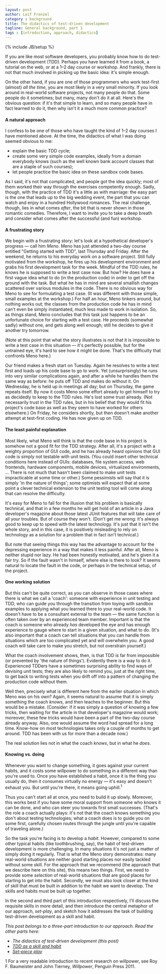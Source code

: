 ```yaml
---
layout: post
author: Leif Frenzel
category : background
title: The didactics of test-driven development
tagline: General background, part 1
tags : [introduction, approach, didactics]
---
```

{% include JB/setup %}

If you are like most software developers, you probably know how to do 
test-driven development (TDD). Perhaps you have learned it from a book, a
tutorial on the web, or at a 1&ndash;2 day course or workshop. And frankly,
there is not that much involved in picking up the basic idea: it's simple 
enough.

On the other hand, if you are one of those programmers who work test-first
(almost) _all the time_, you are most likely in a very small minority. If you
look around in real-world software projects, not many people do that. Some
people do it sometimes; but many, many don't do it at all. Here's the obvious
question: if it's that simple to learn, and so many people have in fact 
learned to do it, then why isn't it a much more common practice?


#### A natural approach

I confess to be one of those who have taught the kind of 1&ndash;2 day courses
I have mentioned above. At the time, the didactics of what I was doing seemed
obvious to me:

<ul>
  <li>explain the basic TDD cycle;</li>
  <li>create some very simple code examples, ideally from a domain everybody
  knows (such as the well known bank account classes that are a staple of
  such courses);</li>
  <li>let people practice the basic idea on these sandbox code bases.</li>
</ul>

As I said, it's not that complicated, and people got the idea quickly; most
of them worked their way through the exercises competently enough. Sadly,
though, with the practice of TDD it's a little as with marriage: the easy part
is the one that leads up to the big wedding event, the part that you can watch
and enjoy in a hundred Hollywood romances. The real challenge, though, lies
in what comes _after_, the bit that is never shown in those romantic comedies. 
Therefore, I want to invite you to take a deep breath and consider what comes
after the successful (and fun) workshop.


#### A frustrating story

We begin with a frustrating story: let's look at a hypothetical developer's
progress &mdash; call him _Meno_. Meno has just attended a two-day course
entitled "Getting started with TDD", last Thursday and Friday. After the
weekend, he returns to his everyday work on a software project. Still fully
motivated from the workshop, he fires up his development environment and grabs
his first development task for the week. Mindful of the TDD rules, he knows he
is supposed to write a test case now. But how? He does have a first vague idea
what to do (in the production code) in order to get off the ground with the
task. But what he has in mind are several smallish changes scattered over 
various modules in the code. There is no obvious way for Meno to see for
formulating a test case. (It was different with those simple, small examples
at the workshop.) For half an hour, Meno tinkers around, but nothing works 
out; the classes from the production code he has in mind can't even be simply
instantiated, much less made to work in isolation. So, as things stand, Meno
concludes that this task just happens to be an unfortunate choice for starting
with a test case. He proceeds (somewhat sadly) without one, and gets along well
enough; still he decides to give it another try tomorrow.

(Note at this point that what the story illustrates is not that it is 
impossible to write a test case in this situation &mdash; it's perfectly 
possible, but for the untrained eye, it's hard to see how it might be done.
That's the difficulty that confronts Meno here.)

Our friend makes a fresh start on Tuesday. Again he resolves to write a test
first and loads up his code base to go to work. Yet (unsurprisingly) he runs
into very similar complications again, and after a while he handles them the
same way as before: he puts off TDD and makes do without it. On Wednesday, he
is held up in meetings all day; but on Thursday, the game repeats itself. By
now it costs Meno some effort already to get himself to try as decidedly to
keep to the TDD rules. He's lost some trust already. (Not necessarily trust in
the TDD rules, but in his belief that they would fit his project's code base
as well as they seem to have worked for others elsewhere.)  On Friday, he
considers shortly, but then doesn't make another attempt at test-first coding.
He has now given up on TDD.


#### The least painful explanation

Most likely, what Meno will think is that the code base in his project is
somehow not a good fit for the TDD strategy. After all, it's a project with
a weighty proportion of GUI code, and he has already heard opinions that GUI
code is simply not testable with unit tests. (You could insert other technical
conditions here instead of GUIs: databases, file system access, web frontends,
hardware components, mobile devices, virtualized environments, ... There is
not much that hasn't been claimed to make unit tests impracticable at some
time or other.) Some pessimists will say that it is simply 'in the nature of
things'; some optimists will expect that at some point a clever technical
extension to the unit testing tool will come along that can resolve the
difficulty.

It's easy for Meno to fall for the illusion that his problem is basically
technical, and that in a few months he will get hold of an article in a 
Java developer's magazine about those latest JUnit features that will take
care of all your troubles. But of course they won't. (Don't get me wrong: it's
always good to keep up to speed with the latest technology. It's just that it
isn't the whole story, and in this case, it is positively misleading to rely
on technology as a solution for a problem that in fact isn't technical.)

But note that seeing things this way has the advantage to account for the
depressing experience in a way that makes it less painful. After all, Meno is
neither stupid nor lazy. He had been honestly motivated, and he's given it a
fair try. So if the fault wasn't in himself, where else is there to look? It
seems natural to locate the fault in the code, or perhaps in the technical
setup, of the project.


#### One working solution

But this can't be quite correct, as you can observe in those cases where there
is what we call a 'coach': someone with experience in unit testing and TDD, who
can guide you through the transition from toying with sandbox examples to 
applying what you learned there to your real-world code. It doesn't have to
be a consultant external to the team &mdash; the same function is often taken
over by an experienced team member. Important is that the coach is someone who
already _has_ developed the eye and has enough experience to gauge where to 
start in a given situation, and what to do. (It's also important that a coach
can tell situations that you can handle from situations which are too 
complicated yet and will overwhelm you. A good coach will take care to make
you stretch, but not overstrain yourself.)

What the coach involvement shows, then, is that TDD is far from impossible (or
prevented by 'the nature of things'). Evidently there _is_ a way to do it. 
Experienced TDDers have a sometimes surprising ability to find ways of devising
unit tests; they are also likely to remind you, just at the right time, to get
back to writing tests when you drift off into a pattern of changing the
production code without them. 

Well then, precisely what is different here from the earlier situation in which
Meno was on his own? Again, it seems natural to assume that it is simply 
something the coach _knows_, and then teaches to the beginner. But this would 
be a mistake. (Consider: if it was simply a question of knowing a few tricks, 
then waiting for the article in that developer's magazine would work; moreover,
these few tricks would have been a part of the two-day course already anyway. 
Also, one would assume the word had spread for a long time. Know-how on most 
technologies takes only a couple of months to get around. TDD has been with us
for more than a decade now.) 

The real solution lies not in what the coach _knows_, but in what he _does_.


#### Knowing vs. doing

Whenever you want to change something, it goes against your current habits,
and it costs some willpower to do something in a different way than you're
used to. Once you have established a habit, once it is the thing you usually 
do, then it consumes virtually no energy &mdash; it's easy and doesn't exhaust
you. But until you're there, it means going uphill.<sup>1</sup>

Thus you can't start all at once, you need to build it up slowly. Moreover,
this works best if you have some moral support from someone who knows it can
be done, and who can steer you towards first small successes. (That's the role
a coach actually plays: it's not that the coach knows something you don't 
about testing technologies; what a coach does is to guide you on some first,
carefully chosen routes through the jungle until you're capable of traveling
alone.)

So the task you're facing is to develop a _habit_. However, compared to some
other typical habits (like toothbrushing, say), the habit of test-driven 
development is more challenging. In many situations it's not just a matter of
simply doing it regularly. That is what the Meno story demonstrates: many
real-world situations are neither good starting places nor easily tackled 
without some skill. For the approach that we recommend (the approach that we 
describe here on this site), this means two things. First, we need to provide
some _selection_ of real-world situations that are good places for starting to
get into the habit. Secondly, we must also look closer at the kind of skill 
that must be built in addition to the habit we want to develop. The skills and 
habits must be built up together.

In the second and third part of this introduction respectively, I'll discuss
the requisite skills in more detail, and then introduce the central metaphor
of our approach, _set-play_, and sketch how it addresses the task of building
test-driven development as a skill and habit.


_This post belongs to a three-part introduction to our approach. Read the
other parts here:_

*   _The didactics of test-driven development (this post)_ 
*   [_TDD as a skill and habit_](http://andrena.github.com/reality-tdd/background/2012/07/11/skills-and-habits/)
*   [_Set-piece play_](http://andrena.github.com/reality-tdd/background/2012/07/10/set-play/)

1 For a very readable introduction to recent research on willpower, 
see Roy F. Baumeister and John Tierney, _Willpower_, Penguin Press 2011.
